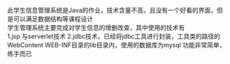 此学生信息管理系统是Java的作业，技术含量不高，且没有一个好看的界面，但是可以满足数据结构等课程设计  
学生管理系统主要完成对学生信息的增删改查，其中使用的技术有  
1.jsp 与serverlet技术
2.jdbc技术，已经将jdbc工具进行封装，工具类的路径的WebContent WEB-INF目录的lib目录内，使用的数据库为mysql
功能非常简单，练手而已